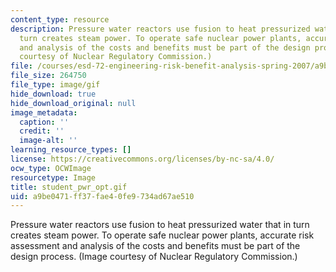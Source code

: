 ```yaml
---
content_type: resource
description: Pressure water reactors use fusion to heat pressurized water that in
  turn creates steam power. To operate safe nuclear power plants, accurate risk assessment
  and analysis of the costs and benefits must be part of the design process. (Image
  courtesy of Nuclear Regulatory Commission.)
file: /courses/esd-72-engineering-risk-benefit-analysis-spring-2007/a9be0471ff37fae40fe9734ad67ae510_student_pwr_opt.gif
file_size: 264750
file_type: image/gif
hide_download: true
hide_download_original: null
image_metadata:
  caption: ''
  credit: ''
  image-alt: ''
learning_resource_types: []
license: https://creativecommons.org/licenses/by-nc-sa/4.0/
ocw_type: OCWImage
resourcetype: Image
title: student_pwr_opt.gif
uid: a9be0471-ff37-fae4-0fe9-734ad67ae510
---
```

Pressure water reactors use fusion to heat pressurized water that in turn creates steam power. To operate safe nuclear power plants, accurate risk assessment and analysis of the costs and benefits must be part of the design process. (Image courtesy of Nuclear Regulatory Commission.)